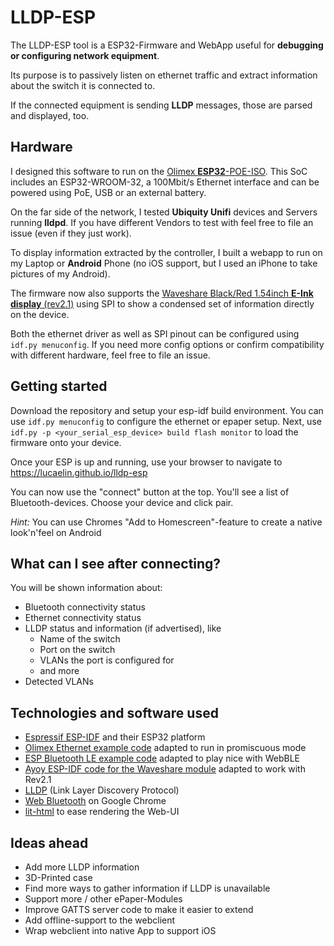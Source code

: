 # LLDP-ESP
The LLDP-ESP tool is a ESP32-Firmware and WebApp useful for **debugging or configuring network equipment**.

Its purpose is to passively listen on ethernet traffic and extract information about the switch it is connected to.

If the connected equipment is sending **LLDP** messages, those are parsed and displayed, too.

## Hardware
I designed this software to run on the [Olimex **ESP32**-POE-ISO](https://www.olimex.com/Products/IoT/ESP32/ESP32-POE-ISO/). This SoC includes an ESP32-WROOM-32, a 100Mbit/s Ethernet interface and can be powered using PoE, USB or an external battery.

On the far side of the network, I tested **Ubiquity Unifi** devices and Servers running **lldpd**. If you have different Vendors to test with feel free to file an issue (even if they just work).

To display information extracted by the controller, I built a webapp to run on my Laptop or **Android** Phone (no iOS support, but I used an iPhone to take pictures of my Android).

The firmware now also supports the [Waveshare Black/Red 1.54inch **E-Ink display** (rev2.1)](https://www.waveshare.com/1.54inch-e-paper-module-b.htm) using SPI to show a condensed set of information directly on the device.

Both the ethernet driver as well as SPI pinout can be configured using `idf.py menuconfig`. If you need more config options or confirm compatibility with different hardware, feel free to file an issue.

## Getting started
Download the repository and setup your esp-idf build environment. You can use `idf.py menuconfig` to configure the ethernet or epaper setup.
Next, use `idf.py -p <your_serial_esp_device> build flash monitor` to load the firmware onto your device.

Once your ESP is up and running, use your browser to navigate to https://lucaelin.github.io/lldp-esp

You can now use the "connect" button at the top. You'll see a list of Bluetooth-devices. Choose your device and click pair.

*Hint:* You can use Chromes "Add to Homescreen"-feature to create a native look'n'feel on Android

## What can I see after connecting?
You will be shown information about:
- Bluetooth connectivity status
- Ethernet connectivity status
- LLDP status and information (if advertised), like
    - Name of the switch
    - Port on the switch
    - VLANs the port is configured for
    - and more
- Detected VLANs

## Technologies and software used
- [Espressif ESP-IDF](https://github.com/espressif/esp-idf) and their ESP32 platform
- [Olimex Ethernet example code](https://github.com/OLIMEX/ESP32-POE/tree/master/SOFTWARE/ESP-IDF/ESP32_PoE_Ethernet_IDFv4.2) adapted to run in promiscuous mode
- [ESP Bluetooth LE example code](https://github.com/espressif/esp-idf/tree/master/examples/bluetooth/bluedroid/ble/gatt_server_service_table) adapted to play nice with WebBLE
- [Ayoy ESP-IDF code for the Waveshare module](https://github.com/ayoy/esp32-waveshare-epd) adapted to work with Rev2.1
- [LLDP](https://www.juniper.net/documentation/en_US/junos/topics/concept/layer-2-services-lldp-overview.html) (Link Layer Discovery Protocol)
- [Web Bluetooth](https://developer.mozilla.org/en-US/docs/Web/API/Web_Bluetooth_API) on Google Chrome
- [lit-html](https://lit-html.polymer-project.org/) to ease rendering the Web-UI

## Ideas ahead
- Add more LLDP information
- 3D-Printed case
- Find more ways to gather information if LLDP is unavailable
- Support more / other ePaper-Modules
- Improve GATTS server code to make it easier to extend
- Add offline-support to the webclient
- Wrap webclient into native App to support iOS

